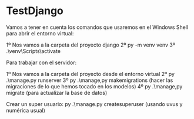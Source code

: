 # TestDjango

Vamos a tener en cuenta los comandos que usaremos en el Windows Shell para abrir el entorno virtual:

1º Nos vamos a la carpeta del proyecto django
2º py -m venv venv
3º .\venv\Scripts\activate

Para trabajar con el servidor:

1º Nos vamos a la carpeta del proyecto desde el entorno virtual
2º py .\manage.py runserver
3º py .\manage,py makemigrations (hacer las migraciones de lo que hemos tocado en los modelos)
4º py .\manage,py migrate (para actualizar la base de datos)

Crear un super usuario: py .\manage.py createsuperuser (usando uvus y numérica usual)